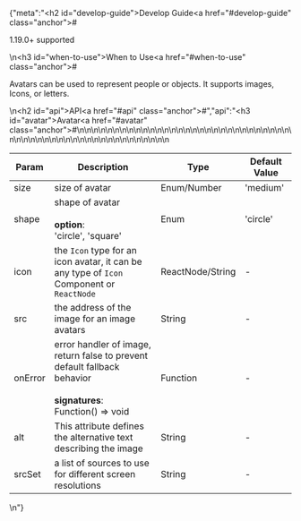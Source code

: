 {"meta":"<h2 id=\"develop-guide\">Develop Guide<a href=\"#develop-guide\" class=\"anchor\">#</a></h2><p>1.19.0+ supported</p>\n<h3 id=\"when-to-use\">When to Use<a href=\"#when-to-use\" class=\"anchor\">#</a></h3><p>Avatars can be used to represent people or objects. It supports images, Icons, or letters.</p>\n<h2 id=\"api\">API<a href=\"#api\" class=\"anchor\">#</a></h2>","api":"<h3 id=\"avatar\">Avatar<a href=\"#avatar\" class=\"anchor\">#</a></h3><table>\n<thead>\n<tr>\n<th>Param</th>\n<th>Description</th>\n<th>Type</th>\n<th>Default Value</th>\n</tr>\n</thead>\n<tbody>\n<tr>\n<td>size</td>\n<td>size of avatar</td>\n<td>Enum/Number</td>\n<td>&apos;medium&apos;</td>\n</tr>\n<tr>\n<td>shape</td>\n<td>shape of avatar <br><br><strong>option</strong>:<br>&apos;circle&apos;, &apos;square&apos;</td>\n<td>Enum</td>\n<td>&apos;circle&apos;</td>\n</tr>\n<tr>\n<td>icon</td>\n<td>the <code>Icon</code> type for an icon avatar, it can be any type of <code>Icon</code> Component or <code>ReactNode</code></td>\n<td>ReactNode/String</td>\n<td>-</td>\n</tr>\n<tr>\n<td>src</td>\n<td>the address of the image for an image avatars</td>\n<td>String</td>\n<td>-</td>\n</tr>\n<tr>\n<td>onError</td>\n<td>error handler of image, return false to prevent default fallback behavior<br><br><strong>signatures</strong>:<br>Function() =&gt; void</td>\n<td>Function</td>\n<td>-</td>\n</tr>\n<tr>\n<td>alt</td>\n<td>This attribute defines the alternative text describing the image</td>\n<td>String</td>\n<td>-</td>\n</tr>\n<tr>\n<td>srcSet</td>\n<td>a list of sources to use for different screen resolutions</td>\n<td>String</td>\n<td>-</td>\n</tr>\n</tbody>\n</table>\n"}